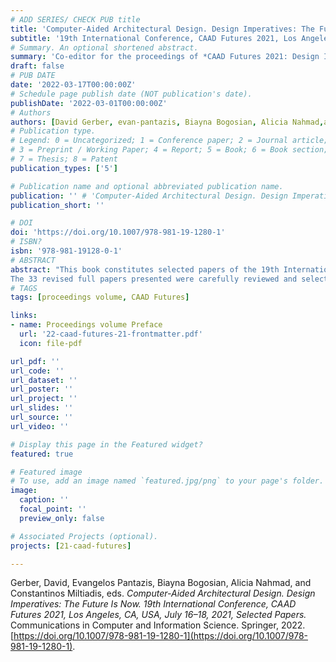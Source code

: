 ```yaml
---
# ADD SERIES/ CHECK PUB title
title: 'Computer-Aided Architectural Design. Design Imperatives: The Future is Now'
subtitle: '19th International Conference, CAAD Futures 2021, Los Angeles, CA, USA, July 16–18, 2021, Selected Papers.'
# Summary. An optional shortened abstract.
summary: 'Co-editor for the proceedings of *CAAD Futures 2021: Design Imperatives: The Future is Now*, published by Springer (2022).'
draft: false
# PUB DATE
date: '2022-03-17T00:00:00Z' 
# Schedule page publish date (NOT publication's date).
publishDate: '2022-03-01T00:00:00Z'
# Authors
authors: [David Gerber, evan-pantazis, Biayna Bogosian, Alicia Nahmad,admin]
# Publication type.
# Legend: 0 = Uncategorized; 1 = Conference paper; 2 = Journal article;
# 3 = Preprint / Working Paper; 4 = Report; 5 = Book; 6 = Book section;
# 7 = Thesis; 8 = Patent
publication_types: ['5']

# Publication name and optional abbreviated publication name.
publication: '' # 'Computer-Aided Architectural Design. Design Imperatives: The Future is Now. 19th International Conference, CAAD Futures 2021, Los Angeles, CA, USA, July 16–18, 2021, Selected Papers'
publication_short: ''

# DOI 
doi: 'https://doi.org/10.1007/978-981-19-1280-1'
# ISBN? 
isbn: '978-981-19128-0-1'
# ABSTRACT 
abstract: "This book constitutes selected papers of the 19th International Conference on Computer-Aided Architectural Design Futures, CAAD Futures 2021, held in Los Angeles, CA, USA, in July 2021.  
The 33 revised full papers presented were carefully reviewed and selected from 97 submissions. The papers are organized in topical sections on ​past futures and present futures: research and pedagogy; past futures and present futures: aesthetics and ethics of space; architectural automations and augmentations: design; architectural automations and augmentations: fabrication; architectural automations and augmentations: environment; architectural automations and augmentations: spatial computing."
# TAGS 
tags: [proceedings volume, CAAD Futures]

links:
- name: Proceedings volume Preface
  url: '22-caad-futures-21-frontmatter.pdf'
  icon: file-pdf

url_pdf: ''
url_code: ''
url_dataset: ''
url_poster: ''
url_project: ''
url_slides: ''
url_source: ''
url_video: ''

# Display this page in the Featured widget?
featured: true

# Featured image
# To use, add an image named `featured.jpg/png` to your page's folder.
image:
  caption: ''
  focal_point: ''
  preview_only: false

# Associated Projects (optional).
projects: [21-caad-futures]

---
```


Gerber, David, Evangelos Pantazis, Biayna Bogosian, Alicia Nahmad, and Constantinos Miltiadis, eds. _Computer-Aided Architectural Design. Design Imperatives: The Future Is Now. 19th International Conference, CAAD Futures 2021, Los Angeles, CA, USA, July 16–18, 2021, Selected Papers._ Communications in Computer and Information Science. Springer, 2022. [https://doi.org/10.1007/978-981-19-1280-1](https://doi.org/10.1007/978-981-19-1280-1).
